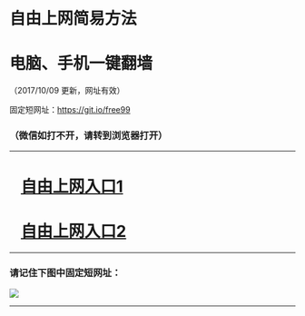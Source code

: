 ﻿# 自由上网简易方法

# 电脑、手机一键翻墙

（2017/10/09 更新，网址有效）

固定短网址：https://git.io/free99

### （微信如打不开，请转到浏览器打开）


***





# &nbsp;&nbsp; <a href="http://ft521530598.fwq-tz-1001.info/fwqtz01.html?t=1009001299 " target="_blank">自由上网入口1</a>
# &nbsp;&nbsp; <a href="http://ft1570118241.fwq-tz-1002.info/fwqtz02.html?t=10090011265 " target="_blank">自由上网入口2</a>
***

### 请记住下图中固定短网址：

<img src="https://s3-us-west-2.amazonaws.com/fwq-1001/yjfq-20170905okok.png" /> 


***

